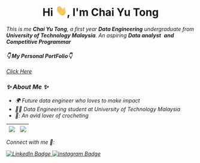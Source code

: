 <h1 align="center">Hi <img src="https://raw.githubusercontent.com/ABSphreak/ABSphreak/master/gifs/Hi.gif" width="30px">, I'm Chai Yu Tong</h1>

<p align="centre">
  <em>
    This is me <b>Chai Yu Tong</b>, a first year <b>Data Engineering</b> undergraduate from <b>University of Technology Malaysia</b>.
    An aspiring <b>Data analyst</b>&nbsp; <b>and Competitive Programmar</b>&nbsp;
    <br>
    
#### 👇 My Personal PortFolio👇
  <a href="https://yutongchai.github.io/">Click Here</a>
  <br>
  
 ### ✨ About Me ✨
- 🌍 Future data engineer who loves to make impact
- 👨‍💻 Data Engineering student at University of Technology Malaysia
- 🧶: An avid lover of crocheting

| <img align="center" src="https://github-readme-stats.vercel.app/api?username=Yutongchai&show_icons=true&include_all_commits=true&theme=buefy&hide_border=true"/> |<img align="center" src="https://github-readme-stats.vercel.app/api/top-langs/?username=Yutongchai&layout=compact&theme=buefy&hide_border=true"/> |
| ------------- | ------------- |


    
Connect with me 🤝:
<div id="badges">
  <a href="https://www.linkedin.com/in/yu-tong-chai-073b131a7">
    <img src="https://img.shields.io/badge/LinkedIn-blue?style=for-the-badge&logo=linkedin&logoColor=white" alt="LinkedIn Badge"/>
  </a>
  <a href="https://instagram.com/yyutongg__?igshid=YmMyMTA2M2Y=">
    <img src="https://img.shields.io/badge/Instagram-E4405F?style=for-the-badge&logo=Instagram&logoColor=white" alt="instagram Badge"/>
  </a>
</div>

<br />
    
    

